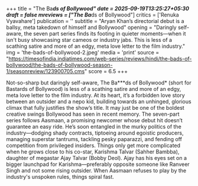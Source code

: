 +++
title = "The Ba***ds of Bollywood"
date = 2025-09-19T13:25:27+05:30
draft = false
mreviews = ["The Ba***ds of Bollywood"]
critics = ['Renuka Vyavahare']
publication = ''
subtitle = "Aryan Khan’s directorial debut is a ballsy, meta takedown of himself and Bollywood"
opening = "Daringly self-aware, the seven part series finds its footing in quieter moments—when it isn't busy showcasing star cameos or industry jabs. This is less of a scathing satire and more of an edgy, meta love letter to the film industry."
img = 'the-bads-of-bollywood-2.jpeg'
media = 'print'
source = "https://timesofindia.indiatimes.com/web-series/reviews/hindi/the-bads-of-bollywood/the-bads-of-bollywood-season-1/seasonreview/123900705.cms"
score = 6.5
+++

Not-so-sharp but daringly self-aware, The Ba*\*\*ds of Bollywood* (short for Bastards of Bollywood) is less of a scathing satire and more of an edgy, meta love letter to the film industry. At its heart, it’s a forbidden love story between an outsider and a nepo kid, building towards an unhinged, glorious climax that fully justifies the show’s title. It may just be one of the boldest creative swings Bollywood has seen in recent memory. The seven-part series follows Aasmaan, a promising newcomer whose debut hit doesn’t guarantee an easy ride. He’s soon entangled in the murky politics of the industry—dodging shady contracts, tiptoeing around egoistic producers, managing superstar tantrums, tackling pesky paparazzi, and fending off competition from privileged insiders. Things only get more complicated when he grows close to his co-star, Karishma Talvar (Sahher Bambba), daughter of megastar Ajay Talvar (Bobby Deol). Ajay has his eyes set on a bigger launchpad for Karishma—preferably opposite someone like Ranveer Singh and not some rising outsider. When Aasmaan refuses to play by the industry's unspoken rules, things spiral fast.
